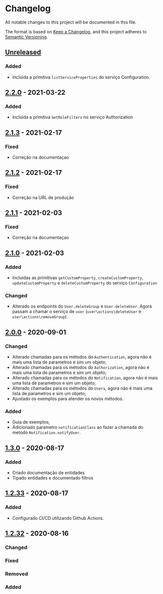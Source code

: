 # Changelog

All notable changes to this project will be documented in this file.

The format is based on [Keep a Changelog](https://keepachangelog.com/en/1.0.0/),
and this project adheres to [Semantic Versioning](https://semver.org/spec/v2.0.0.html).

## [Unreleased]

### Added

- Incluída a primitiva `listServiceProperties` do serviço Configuration.

## [2.2.0] - 2021-03-22

### Added

-   Incluída a primitiva `GetRoleFilters` no serviço Authorization

## [2.1.3] - 2021-02-17

### Fixed

-   Correção na documentaçao

## [2.1.2] - 2021-02-17

### Fixed

-   Correção na URL de produção

## [2.1.1] - 2021-02-03

### Fixed

-   Correção na documentaçao

## [2.1.0] - 2021-02-03

### Added

-   Incluidas as primitivas `getCustomProperty`, `createCustomProperty`, `updateCustomProperty` e `deleteCustomProperty` do serviço `Configuration`

### Changed

-   Alterado os endpoints do `User.deleteGroup` e `User.deleteUser`. Agora passam a chamar o serviço de `user` (`user\actions\deleteUser` e `user\actions\removeGroup`).

## [2.0.0] - 2020-09-01

### Changed

-   Alterado chamadas para os métodos do `Authentication`, agora não é mais uma lista de parametros e sim um objeto;
-   Alterado chamadas para os métodos do `Authorization`, agora não é mais uma lista de parametros e sim um objeto;
-   Alterado chamadas para os métodos do `Notification`, agora não é mais uma lista de parametros e sim um objeto;
-   Alterado chamadas para os métodos do `Users`, agora não é mais uma lista de parametros e sim um objeto;
-   Ajustado os exemplos para atender os novos métodos.

### Added

-   Guia de exemplos;
-   Adicionado parametro `notificationClass` ao fazer a chamada do metodo `Notification.notifyUser`.

## [1.3.0] - 2020-08-17

### Added

-   Criado documentação de entidades
-   Tipado entidades e documentado filtros

## [1.2.33] - 2020-08-17

### Added

-   Configurado CI/CD utilizando Github Actions.

## [1.2.32] - 2020-08-16

### Changed

### Fixed

### Removed

### Added

[Unreleased]: https://github.com/dev-senior-com-br/senior-core-node/compare/2.2.0...HEAD

[2.2.0]: https://github.com/dev-senior-com-br/senior-core-node/compare/2.1.3...2.2.0

[2.1.3]: https://github.com/dev-senior-com-br/senior-core-node/compare/2.1.2...2.1.3

[2.1.2]: https://github.com/dev-senior-com-br/senior-core-node/compare/2.1.1...2.1.2

[2.1.1]: https://github.com/dev-senior-com-br/senior-core-node/compare/2.1.0...2.1.1

[2.1.0]: https://github.com/dev-senior-com-br/senior-core-node/compare/2.0.0...2.1.0

[2.0.0]: https://github.com/dev-senior-com-br/senior-core-node/compare/1.3.0...2.0.0

[1.3.0]: https://github.com/dev-senior-com-br/senior-core-node/compare/v1.2.33...1.3.0

[1.2.33]: https://github.com/dev-senior-com-br/senior-core-node/compare/v1.2.32...1.2.33

[1.2.32]: https://github.com/dev-senior-com-br/senior-core-node/releases/tag/v1.2.32
